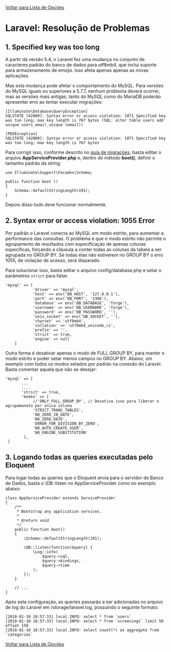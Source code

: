 [Voltar para Lista de Opções](../readme.md)

# Laravel: Resolução de Problemas

## 1. Specified key was too long

A partir da versão 5.4, o Laravel fez uma mudança no conjunto de caracteres padrão do banco de dados para utf8mb4, que inclui suporte para armazenamento de emojis. Isso afeta apenas apenas as novas aplicações.

Mas esta mudança pode afetar o comportamento do MySQL. Para versões do MySQL iguais ou superiores a 5.7.7, nenhum problema deverá ocorrer, mas as versões mais antigas, tanto do MySQL como do MariaDB poderão apresentar erro ao tentar executar migrações:

```
[Illuminate\Database\QueryException]
SQLSTATE [42000]: Syntax error or access violation: 1071 Specified key was too long; max key length is 767 bytes (SQL: alter table users add unique users_email_unique (email))

[PDOException]
SQLSTATE [42000]: Syntax error or access violation: 1071 Specified key was too long; max key length is 767 bytes
```

Para corrigir isso, conforme descrito no [guia de migrações](https://laravel.com/docs/master/migrations#creating-indexes), basta editar o arquivo **AppServiceProvider.php** e, dentro do método **boot()**, definir o tamanho padrão da string:

```
use Illuminate\Support\Facades\Schema;

public function boot ()
{
    Schema::defaultStringLength(191);
}
```

Depois disso tudo deve funcionar normalmente.


## 2. Syntax error or access violation: 1055 Error

Por padrão o Laravel conecta ao MySQL em modo estrito, para aumentar a performance das consultas. O problema é que o modo estrito não permite o agrupamento de resultados com especificação de apenas colunas específicas, forçando a cláusula a conter todas as colunas da tabela a ser agrupada no GROUP BY. Se todas elas não estiverem no GROUP BY o erro 1055, de violação de acesso, será disparado.

Para solucionar isso, basta editar o arquivo config/database.php e setar o parâmetros `strict` para false:

```
'mysql' => [
            'driver' => 'mysql',
            'host' => env('DB_HOST', '127.0.0.1'),
            'port' => env('DB_PORT', '3306'),
            'database' => env('DB_DATABASE', 'forge'),
            'username' => env('DB_USERNAME', 'forge'),
            'password' => env('DB_PASSWORD', ''),
            'unix_socket' => env('DB_SOCKET', ''),
            'charset' => 'utf8mb4',
            'collation' => 'utf8mb4_unicode_ci',
            'prefix' => '',
            'strict' => true,
            'engine' => null
    ]
```

Outra forma é desativar apenas o modo de FULL GROUP BY, para manter o modo estrito e poder setar menos campos no GROUP BY.
Abaixo, um exemplo com todos os modos setados por padrão na conexão do Laravel. Basta comentar aquela que não se desejar:

```
'mysql' => [
       ...
       ....
       'strict' => true,
       'modes' => [
            //'ONLY_FULL_GROUP_BY', // Desativa isso para liberar o agrupamaneto por única coluna
            'STRICT_TRANS_TABLES',
            'NO_ZERO_IN_DATE',
            'NO_ZERO_DATE',
            'ERROR_FOR_DIVISION_BY_ZERO',
            'NO_AUTO_CREATE_USER',
            'NO_ENGINE_SUBSTITUTION'
        ],
 ]
 ```

## 3. Logando todas as queries executadas pelo Eloquent

Para logar todas as queries que o Eloquent envia para o servidor de Banco de Dados, basta o \DB::listen no AppServiceProvider como no exemplo abaixo:

```
class AppServiceProvider extends ServiceProvider
{
    /**
     * Bootstrap any application services.
     *
     * @return void
     */
    public function boot()
    {
        \Schema::defaultStringLength(191);

        \DB::listen(function($query) {
            \Log::info(
                $query->sql,
                $query->bindings,
                $query->time
            );
        });
    }
    
    // ...
}
```

Após esta configuração, as queries passarão a ser adicionadas no arquivo de log do Laravel em /storage/laravel.log, possuindo o seguinte formato:

```
[2018-01-10 18:57:33] local.INFO: select * from `users`  
[2018-01-10 18:57:33] local.INFO: select * from `screenings` limit 50 offset 150  
[2018-01-10 18:57:33] local.INFO: select count(*) as aggregate from `categories`  
```

[Voltar para Lista de Opções](../readme.md)
